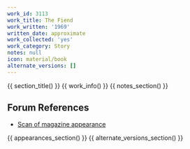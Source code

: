 ```yaml
---
work_id: 3113
work_title: The Fiend
work_written: '1969'
written_date: approximate
work_collected: 'yes'
work_category: Story
notes: null
icon: material/book
alternate_versions: []
---
```


{{ section_title() }}
{{ work_info() }}
{{ notes_section() }}
## Forum References
- [Scan of magazine appearance](https://bukowskiforum.com/threads/adam-vol-14-no-2-feb-1970-the-fiend.11468/)

{{ appearances_section() }}
{{ alternate_versions_section() }}